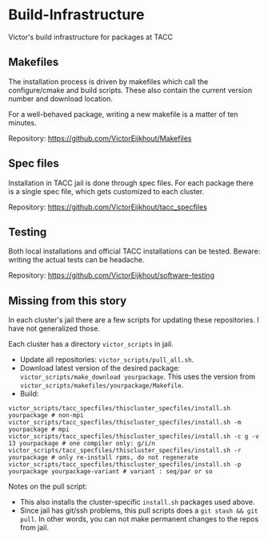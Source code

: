 # Build-Infrastructure
Victor's build infrastructure for packages at TACC

## Makefiles

The installation process is driven by makefiles 
which call the configure/cmake and build scripts.
These also contain the current version number and download location.

For a well-behaved package, writing a new makefile is a matter of 
ten minutes.

Repository: https://github.com/VictorEijkhout/Makefiles

## Spec files

Installation in TACC jail is done through spec files.
For each package there is a single spec file, 
which gets customized to each cluster.

Repository: https://github.com/VictorEijkhout/tacc_specfiles

## Testing

Both local installations and official TACC installations can be tested.
Beware: writing the actual tests can be headache.

Repository: https://github.com/VictorEijkhout/software-testing

## Missing from this story

In each cluster's jail there are a few scripts for updating these repositories.
I have not generalized those.

Each cluster has a directory `victor_scripts` in jail.
- Update all repositories: `victor_scripts/pull_all.sh`. 
- Download latest version of the desired package: `victor_scripts/make_download yourpackage`.
  This uses the version from `victor_scripts/makefiles/yourpackage/Makefile`.
- Build:
```
victor_scripts/tacc_specfiles/thiscluster_specfiles/install.sh yourpackage # non-mpi
victor_scripts/tacc_specfiles/thiscluster_specfiles/install.sh -m yourpackage # mpi
victor_scripts/tacc_specfiles/thiscluster_specfiles/install.sh -c g -v 13 yourpackage # one compiler only: g/i/n
victor_scripts/tacc_specfiles/thiscluster_specfiles/install.sh -r yourpackage # only re-install rpms, do not regenerate
victor_scripts/tacc_specfiles/thiscluster_specfiles/install.sh -p yourpackage yourpackage-variant # variant : seq/par or so
```

Notes on the pull script:
- This also installs the cluster-specific `install.sh` packages used above.
- Since jail has git/ssh problems,
  this pull scripts does a `git stash && git pull`. In other words, you can not make permanent changes 
  to the repos from jail.


